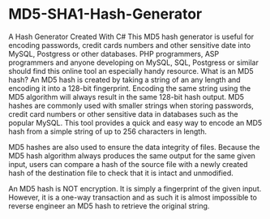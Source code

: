 # MD5-SHA1-Hash-Generator
A Hash Generator Created With C#
This MD5 hash generator is useful for encoding passwords, credit cards numbers and other sensitive date into MySQL, Postgress or other databases. PHP programmers, ASP programmers and anyone developing on MySQL, SQL, Postgress or similar should find this online tool an especially handy resource.
What is an MD5 hash?
An MD5 hash is created by taking a string of an any length and encoding it into a 128-bit fingerprint. Encoding the same string using the MD5 algorithm will always result in the same 128-bit hash output. MD5 hashes are commonly used with smaller strings when storing passwords, credit card numbers or other sensitive data in databases such as the popular MySQL. This tool provides a quick and easy way to encode an MD5 hash from a simple string of up to 256 characters in length.

MD5 hashes are also used to ensure the data integrity of files. Because the MD5 hash algorithm always produces the same output for the same given input, users can compare a hash of the source file with a newly created hash of the destination file to check that it is intact and unmodified.

An MD5 hash is NOT encryption. It is simply a fingerprint of the given input. However, it is a one-way transaction and as such it is almost impossible to reverse engineer an MD5 hash to retrieve the original string.
